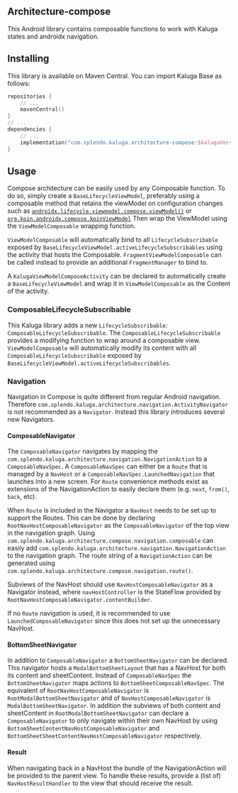 ## Architecture-compose
This Android library contains composable functions to work with Kaluga states and androidx navigation.

## Installing
This library is available on Maven Central. You can import Kaluga Base as follows:

```kotlin
repositories {
    // ...
    mavenCentral()
}
// ...
dependencies {
    // ...
    implementation("com.splendo.kaluga.architecture-compose:$kalugaVersion")
}
```

## Usage

Compose architecture can be easily used by any Composable function.
To do so, simply create a `BaseLifecycleViewModel`, preferably using a composable method that retains the viewModel on configuration changes such as [`androidx.lifecycle.viewmodel.compose.viewModel()`](https://developer.android.com/reference/kotlin/androidx/lifecycle/viewmodel/compose/package-summary#viewModel(androidx.lifecycle.ViewModelStoreOwner,kotlin.String,androidx.lifecycle.ViewModelProvider.Factory,androidx.lifecycle.viewmodel.CreationExtras)) or [`org.koin.androidx.compose.koinViewModel`](https://insert-koin.io/docs/reference/koin-android/compose#viewmodel-for-composable)
Then wrap the ViewModel using the `ViewModelComposable` wrapping function.

`ViewModelComposable` will automatically bind to all `LifecycleSubscribable` exposed by `BaseLifecycleViewModel.activeLifecycleSubscribables` using the activity that hosts the Composable.
`FragmentViewModelComposable` can be called instead to provide an additional `FragmentManager` to bind to.

A `KalugaViewModelComposeActivity` can be declared to automatically create a `BaseLifecycleViewModel` and wrap it in `ViewModelComposable` as the Content of the activity.

### ComposableLifecycleSubscribable
This Kaluga library adds a new `LifecycleSubscribable`: `ComposableLifecycleSubscribable`.
The `ComposableLifecycleSubscribable` provides a modifying function to wrap around a composable view.
`ViewModelComposable` will automatically modify its content with all `ComposableLifecycleSubscribable` exposed by `BaseLifecycleViewModel.activeLifecycleSubscribables`.

### Navigation
Navigation in Compose is quite different from regular Android navigation. Therefore `com.splendo.kaluga.architecture.navigation.ActivityNavigator` is not recommended as a `Navigator`.
Instead this library introduces several new Navigators.

#### ComposableNavigator
The `ComposableNavigator` navigates by mapping the `com.splendo.kaluga.architecture.navigation.NavigationAction` to a `ComposableNavSpec`.
A `ComposableNavSpec` can either be a `Route` that is managed by a `NavHost` or a `ComposableNavSpec.LaunchedNavigation` that launches into a new screen.
For `Route` convenience methods exist as extensions of the NavigationAction to easily declare them (e.g. `next`, `from()`, `back`, etc).

When `Route` is included in the Navigator a `NavHost` needs to be set up to support the Routes.
This can be done by declaring `RootNavHostComposableNavigator` as the `ComposableNavigator` of the top view in the navigation graph.
Using `com.splendo.kaluga.architecture.compose.navigation.composable` can easily add `com.splendo.kaluga.architecture.navigation.NavigationAction` to the navigation graph.
The route string of a `NavigationAction` can be generated using `com.splendo.kaluga.architecture.compose.navigation.route()`.

Subviews of the NavHost should use `NavHostComposableNavigator` as a Navigator instead, where `navHostController` is the StateFlow provided by `RootNavHostComposableNavigator.contentBuilder`.

If no `Route` navigation is used, it is recommended to use `LaunchedComposableNavigator` since this does not set up the unnecessary NavHost.

#### BottomSheetNavigator
In addition to `ComposableNavigator` a `BottomSheetNavigator` can be declared. This navigator hosts a `ModalBottomSheetLayout` that has a NavHost for both its content and sheetContent.
Instead of `ComposableNavSpec` the `BottomSheetNavigator` maps actions to `BottomSheetComposableNavSpec`.
The equivalent of `RootNavHostComposableNavigator` is `RootModalBottomSheetNavigator` and of `NavHostComposableNavigator` is `ModalBottomSheetNavigator`.
In addition the subviews of both content and sheetContent in `RootModalBottomSheetNavigator` can declare a `ComposableNavigator` to only navigate within their own NavHost by using `BottomSheetContentNavHostComposableNavigator` and `BottomSheetSheetContentNavHostComposableNavigator` respectively.

#### Result
When navigating back in a NavHost the bundle of the NavigationAction will be provided to the parent view. To handle these results, provide a (list of) `NavHostResultHandler` to the view that should receive the result.
